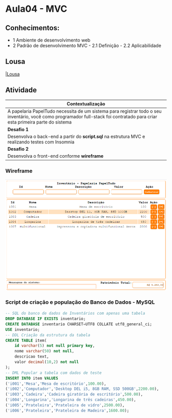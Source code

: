# Aula04 - MVC

## Conhecimentos:
- 1 Ambiente de desenvolvimento web
- 2 Padrão de desenvolvimento MVC
        - 2.1 Definição
        - 2.2 Aplicabilidade

## Lousa
|[Lousa](./lousa.jpg)

## Atividade
|Contextualização|
|-|
|A papelaria PapelTudo necessita de um sistema para registrar todo o seu inventário, você como programador full-stack foi contratado para criar esta primeira parte do sistema|
|**Desafio 1**|
|Desenvolva o back-end a partir do **script.sql** na estrutura MVC e realizando testes com Insomnia|
|**Desafio 2**|
|Desenvolva o front-end conforme **wireframe**|

### Wireframe
![Wireframe](./wireframe.png)

### Script de criação e população do Banco de Dados - MySQL
```sql
-- SQL do banco de dados de Inventários com apenas uma tabela
DROP DATABASE IF EXISTS inventario;
CREATE DATABASE inventario CHARSET=UTF8 COLLATE utf8_general_ci;
USE inventario;
-- DDL Criação da estrutura da tabela
CREATE TABLE item(
    id varchar(5) not null primary key,
    nome varchar(50) not null,
    descricao text,
    valor decimal(10,2) not null
);
-- DML Popular a tabela com dados de teste
INSERT INTO item VALUES
('i001','Mesa','Mesa de escritório',100.00),
('i002','Computador','Desktop DEL i5, 8GB RAM, SSD 500GB',2200.00),
('i003','Cadeira','Cadeira giratória de escritório',500.00),
('i004','Longarina','Longarina de três cadeiras',450.00),
('i005','Prateleira','Prateleira de vidro',2500.00),
('i006','Prateleira','Prateleira de Madeira',1600.00);
```
